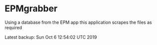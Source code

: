# EPMgrabber
Using a database from the EPM app this application scrapes the files as required


Latest backup: Sun Oct 6 12:54:02 UTC 2019
